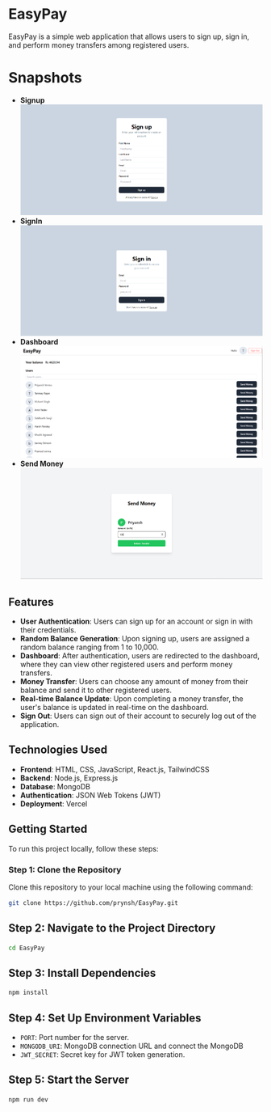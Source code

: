 # EasyPay

EasyPay is a simple web application that allows users to sign up, sign in, and perform money transfers among registered users.

# Snapshots
- **Signup** ![Signup](./SignUp.png)
- **SignIn** ![Signup](./SignIn.png)
- **Dashboard** ![Signup](./Dashboard.png)
- **Send Money** ![Signup](./SendMoney.png)

## Features

- **User Authentication**: Users can sign up for an account or sign in with their credentials.
- **Random Balance Generation**: Upon signing up, users are assigned a random balance ranging from 1 to 10,000.
- **Dashboard**: After authentication, users are redirected to the dashboard, where they can view other registered users and perform money transfers.
- **Money Transfer**: Users can choose any amount of money from their balance and send it to other registered users.
- **Real-time Balance Update**: Upon completing a money transfer, the user's balance is updated in real-time on the dashboard.
- **Sign Out**: Users can sign out of their account to securely log out of the application.

## Technologies Used

- **Frontend**: HTML, CSS, JavaScript, React.js, TailwindCSS
- **Backend**: Node.js, Express.js
- **Database**: MongoDB
- **Authentication**: JSON Web Tokens (JWT)
- **Deployment**: Vercel

## Getting Started

To run this project locally, follow these steps:

### Step 1: Clone the Repository

Clone this repository to your local machine using the following command:

```bash
git clone https://github.com/prynsh/EasyPay.git
```

## Step 2: Navigate to the Project Directory



```bash
cd EasyPay
```

## Step 3: Install Dependencies


```bash
npm install
```

## Step 4: Set Up Environment Variables

   - `PORT`: Port number for the server.
   - `MONGODB_URI`: MongoDB connection URL and connect the MongoDB
   - `JWT_SECRET`: Secret key for JWT token generation.

## Step 5: Start the Server

```bash
npm run dev
```
